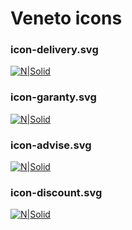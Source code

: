 # Veneto icons

### icon-delivery.svg
[![N|Solid](http://veneto.super.perevorot.com/html/app/assets/pictures/icon-delivery.svg)](https://github.com/doriksan/veneto_icons/blob/master/icon-delivery.md)

### icon-garanty.svg
[![N|Solid](http://veneto.super.perevorot.com/html/app/assets/pictures/icon-garanty.svg)](https://github.com/doriksan/veneto_icons/blob/master/icon-garanty.md)

### icon-advise.svg
[![N|Solid](http://veneto.super.perevorot.com/html/app/assets/pictures/icon-advise.svg)](https://github.com/doriksan/veneto_icons/blob/master/icon-advise.md)

### icon-discount.svg
[![N|Solid](http://veneto.super.perevorot.com/html/app/assets/pictures/icon-discount.svg)](https://github.com/doriksan/veneto_icons/blob/master/icon-discount.md)




